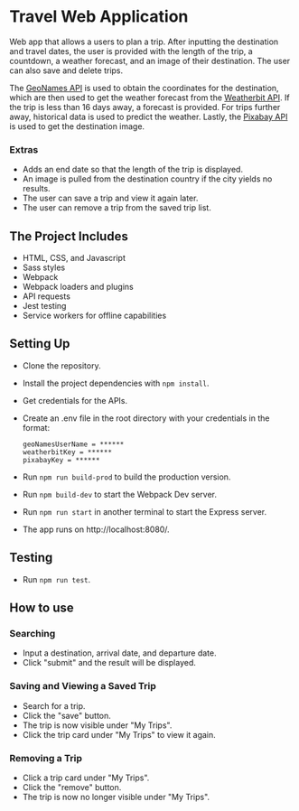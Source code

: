 # Travel Web Application
Web app that allows a users to plan a trip. After inputting the destination and travel dates, the user is provided with the length of the trip, a countdown, a weather forecast, and an image of their destination. The user can also save and delete trips.

The [GeoNames API](http://www.geonames.org/) is used to obtain the coordinates for the destination, which are then used to get the weather forecast from the [Weatherbit API](https://www.weatherbit.io/). If the trip is less than 16 days away, a forecast is provided. For trips further away, historical data is used to predict the weather. Lastly, the [Pixabay API](https://pixabay.com/) is used to get the destination image.

### Extras
- Adds an end date so that the length of the trip is displayed.
- An image is pulled from the destination country if the city yields no results.
- The user can save a trip and view it again later.
- The user can remove a trip from the saved trip list.

## The Project Includes
- HTML, CSS, and Javascript
- Sass styles
- Webpack
- Webpack loaders and plugins
- API requests
- Jest testing
- Service workers for offline capabilities

## Setting Up
- Clone the repository.
- Install the project dependencies with `npm install`.
- Get credentials for the APIs.
- Create an .env file in the root directory with your credentials in the format:

  ```
  geoNamesUserName = ******
  weatherbitKey = ******
  pixabayKey = ******
  ```

- Run `npm run build-prod` to build the production version.
- Run `npm build-dev` to start the Webpack Dev server.
- Run `npm run start` in another terminal to start the Express server.
- The app runs on http://localhost:8080/.

## Testing
- Run `npm run test`.

## How to use
### Searching
- Input a destination, arrival date, and departure date.
- Click "submit" and the result will be displayed.

### Saving and Viewing a Saved Trip
- Search for a trip.
- Click the "save" button.
- The trip is now visible under "My Trips".
- Click the trip card under "My Trips" to view it again.

### Removing a Trip
- Click a trip card under "My Trips".
- Click the "remove" button.
- The trip is now no longer visible under "My Trips".
